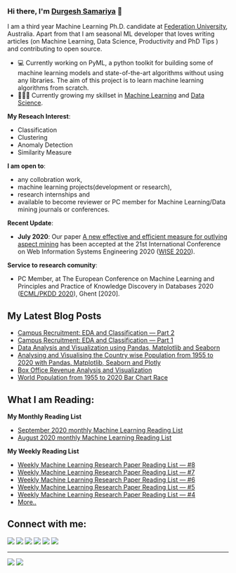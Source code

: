 ### Hi there, I'm [Durgesh Samariya](https://durgeshsamariya.com) 👋

I am a third year Machine Learning Ph.D. candidate at [Federation University](https://federation.edu.au), Australia. Apart from that I am seasonal ML developer that loves writing articles (on Machine Learning, Data Science, Productivity and PhD Tips ) and contributing to open source.


- 💻 Currently working on PyML, a python toolkit for building some of machine learning models and state-of-the-art algorithms without using any libraries. The aim of this project is to learn machine learning algorithms from scratch.
- 👨🏽‍💻 Currently growing my skillset in [Machine Learning](https://github.com/themlphdstudent/100DaysofMachineLearning) and [Data Science](https://github.com/themlphdstudent/100DaysofDataScience).

**My Reseach Interest**:
- Classification
- Clustering
- Anomaly Detection
- Similarity Measure

 **I am open to**:

- any collobration work,
- machine learning projects(development or research),
- research internships and
- available to become reviewer or PC member for Machine Learning/Data mining journals or conferences.

**Recent Update**:
- **July 2020**: Our paper [A new effective and efficient measure for outlying aspect mining](http://wasp.cs.vu.nl/WISE2020/accept.html) has been accepted at the 21st International Conference on Web Information Systems Engineering 2020 ([WISE 2020](http://wasp.cs.vu.nl/WISE2020/)).

**Service to research comunity**:
- PC Member, at The European Conference on Machine Learning and Principles and Practice of Knowledge Discovery in Databases 2020 ([ECML/PKDD 2020](https://ecmlpkdd2020.net/organisation/programcommittee/)), Ghent [2020].

## My Latest Blog Posts
<!-- BLOG-POST-LIST:START -->
- [Campus Recruitment: EDA and Classification — Part 2](https://medium.com/towards-artificial-intelligence/campus-recruitment-eda-and-classification-part-2-ff8bdc634e7)
- [Campus Recruitment: EDA and Classification — Part 1](https://medium.com/towards-artificial-intelligence/campus-recruitment-eda-and-classification-part-1-ca07945f3e47)
- [Data Analysis and Visualization using Pandas, Matplotlib and Seaborn](https://medium.com/python-in-plain-english/data-analysis-and-visualization-using-pandas-matplotlib-and-seaborn-5bc27e8d00c3)
- [Analysing and Visualising the Country wise Population from 1955 to 2020 with Pandas, Matplotlib, Seaborn and Plotly](https://towardsdatascience.com/analysing-and-visualising-the-country-wise-population-from-1955-to-2020-with-pandas-matplotlib-70b3614eed6b)
- [Box Office Revenue Analysis and Visualization](https://towardsdatascience.com/box-office-revenue-analysis-and-visualization-ce5b81a636d7)
- [World Population from 1955 to 2020 Bar Chart Race](https://towardsdatascience.com/world-population-from-1955-to-2020-bar-chart-race-166ff307c48e)
<!-- BLOG-POST-LIST:END -->

## What I am Reading:

**My Monthly Reading List**
- [September 2020 monthly Machine Learning Reading List](https://medium.com/ai-in-plain-english/september-2020-monthly-machine-learning-reading-list-d6ced1f62829)
- [August 2020 monthly Machine Learning Reading List](https://medium.com/the-innovation/august-2020-monthly-machine-learning-reading-list-by-durgesh-samariya-20028aa1d5cc)

**My Weekly Reading List**
- [Weekly Machine Learning Research Paper Reading List — #8](https://medium.com/towards-artificial-intelligence/weekly-machine-learning-research-paper-reading-list-8-f6415645685e)
- [Weekly Machine Learning Research Paper Reading List — #7](https://medium.com/towards-artificial-intelligence/weekly-machine-learning-research-paper-reading-list-7-e01c9db52fcd)
- [Weekly Machine Learning Research Paper Reading List — #6](https://medium.com/towards-artificial-intelligence/weekly-machine-learning-research-paper-reading-list-6-828a5bb1b3a5)
- [Weekly Machine Learning Research Paper Reading List — #5](https://medium.com/towards-artificial-intelligence/weekly-machine-learning-research-paper-reading-list-5-7dc6740b9505)
- [Weekly Machine Learning Research Paper Reading List — #4](https://medium.com/towards-artificial-intelligence/weekly-machine-learning-research-paper-reading-list-4-64442005324d)
- [More..](https://medium.com/@themlphdstudent)

## Connect with me:

<p align = "center">

[<img src="https://img.shields.io/badge/kaggle-%2312100E.svg?&style=for-the-badge&logo=kaggle&logoColor=white&color=black" />](https://www.kaggle.com/themlphdstudent)
[<img src ="https://img.shields.io/badge/website-%23.svg?&style=for-the-badge&logo=www&logoColor=white%22&color=black">](https://durgeshsamariya.com)
[<img src="https://img.shields.io/badge/twitter-%231DA1F2.svg?&style=for-the-badge&logo=twitter&logoColor=white&color=black" />](https://twitter.com/themlphdstudent) 
[<img src="https://img.shields.io/badge/linkedin-%2312100E.svg?&style=for-the-badge&logo=linkedin&logoColor=white&color=black" />](https://www.linkedin.com/in/durgeshsamariya/)
[<img src="https://img.shields.io/badge/medium-%2312100E.svg?&style=for-the-badge&logo=medium&logoColor=white&color=black" />](https://medium.com/@themlphdstudent)
[<img src="https://img.shields.io/badge/instagram-%2312100E.svg?&style=for-the-badge&logo=instagram&logoColor=white&color=black" />](https://instagram.com/themlphdstudent)

</p>

----
[<img src="https://github-profile-trophy.vercel.app/?username=themlphdstudent&row=2&column=3" />](https://github.com/ryo-ma/github-profile-trophy)
[<img src="https://github-readme-stats.vercel.app/api?username=themlphdstudent&theme=algolia&count_private=true&include_all_commits=true&show_icons=true" />](https://github.com/anuraghazra/github-readme-stats)

<!-- 
[![Durgesh's Top Langs](https://github-readme-stats.vercel.app/api/top-langs/?username=themlphdstudent&theme=algolia&hide=Jupyter&layout=compact&show_icons=true)](https://github.com/anuraghazra/github-readme-stats)
 -->

<!--
**themlphdstudent/themlphdstudent** is a ✨ _special_ ✨ repository because its `README.md` (this file) appears on your GitHub profile.

Here are some ideas to get you started:

- 🔭 I’m currently working on ...
- 🌱 I’m currently learning ...
- 👯 I’m looking to collaborate on ...
- 🤔 I’m looking for help with ...
- 💬 Ask me about ...
- 📫 How to reach me: ...
- 😄 Pronouns: ...
- ⚡ Fun fact: ...
-->

